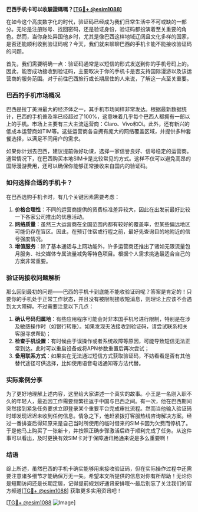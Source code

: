**巴西手机卡可以收驗證碼嗎？[[TG💪+ @esim1088](https://t.me/s/esim1088)]**

在如今这个高度数字化的时代，验证码已经成为我们日常生活中不可或缺的一部分。无论是注册账号、找回密码，还是验证身份，验证码都扮演着至关重要的角色。然而，当你身处异国他乡时，尤其是像巴西这样地域辽阔且文化多样的国家，是否还能顺利收到验证码呢？今天，我们就来聊聊巴西的手机卡能不能接收验证码的问题。

首先，我们需要明确一点：验证码通常是以短信的形式发送到你的手机号码上的。因此，能否成功接收到验证码，主要取决于你的手机卡是否支持国际漫游以及该运营商的服务范围。对于前往巴西旅行或长期居住的人来说，了解这一点至关重要。

### 巴西的手机市场概况

巴西是拉丁美洲最大的经济体之一，其手机市场同样非常发达。根据最新数据统计，巴西的手机普及率已经超过了100%，这意味着几乎每个巴西人都拥有一部以上的手机。市场上主要有三大主流运营商：Claro、Vivo和Oi。此外，还有新兴的低成本运营商如TIM等。这些运营商各自拥有庞大的网络覆盖区域，并提供多种套餐选择，以满足不同用户的需求。

如果你计划去巴西，建议提前做好功课，选择一家信誉良好、信号稳定的运营商。通常情况下，在巴西购买本地SIM卡是比较常见的方式。这样不仅可以避免高昂的国际漫游费用，还可以确保你能够正常接收来自国内的验证码。

### 如何选择合适的手机卡？

在巴西选购手机卡时，有几个关键因素需要考虑：

1. **价格合理性**：不同的运营商提供的资费标准差异较大，因此在出发前最好比较一下各家公司推出的优惠活动。
2. **网络质量**：虽然三大运营商在全国范围内都有较好的覆盖率，但某些偏远地区可能仍存在盲区。因此，在预订住宿或行程之前，最好先查询目的地附近的信号强度情况。
3. **增值服务**：除了基本通话与上网功能外，许多运营商还推出了诸如无限流量包月服务、社交媒体专属流量减免等特色项目。根据个人需求挑选最适合自己的方案非常重要。

### 验证码接收问题解析

那么回到最初的问题——巴西的手机卡到底能不能收验证码呢？答案是肯定的！只要你的手机处于正常工作状态，并且没有被限制接收短消息，则理论上应该不会遇到太大障碍。不过需要注意以下几点：

1. **确认号码归属地**：有些应用程序可能会对非本国手机号进行限制，特别是在涉及敏感操作时（如银行转账）。如果发现无法接收到验证码，请尝试联系相关客服寻求帮助；
2. **检查手机设置**：有时候由于误操作或者系统故障等原因，可能导致短信无法正常到达。此时可以重启设备或将APN参数重置后再次尝试；
3. **备用联系方式**：如果实在无法通过短信方式获取验证码，不妨看看是否有其他替代途径可供选择，比如使用语音电话通知等方法代替。

### 实际案例分享

为了更好地理解上述内容，这里给大家讲述一个真实的故事。小王是一名刚入职不久的年轻人，最近因工作需要频繁往返于中国与巴西之间。有一次，他在巴西期间突然接到紧急任务要求立即登录某个重要平台完成审批流程。然而当他输入验证码时却发现迟迟未收到任何信息。情急之下，他赶紧拨打客服热线咨询解决方案。经过一番排查后得知原来是自己当时所使用的临时借来的SIM卡因为欠费而停机了。于是他马上购买了一张新卡，并按照正确步骤激活后终于顺利完成了任务。从这件事可以看出，及时更换有效SIM卡对于保障通讯畅通来说是多么重要啊！

### 结语

综上所述，虽然巴西的手机卡确实能够用来接收验证码，但在实际操作过程中还需要注意诸多细节才能确保万无一失。希望本文所提供的信息对你有所帮助！无论你是短期访问还是长期定居，记得提前规划好通讯安排哦～最后别忘了关注我们的官方频道[[TG💪+ @esim1088](https://t.me/s/esim1088)] 获取更多实用资讯吧！

[[TG💪+ @esim1088](https://t.me/s/esim1088) ![Image](https://i.postimg.cc/4NQfJmqS/Snipaste-2025-05-13-00-14-12.png)]